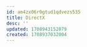 ```yaml
---
id: am4zx06r0gtud1qdvezs535
title: DirectX
desc: ''
updated: 1708943152879
created: 1708937032004
---
```


